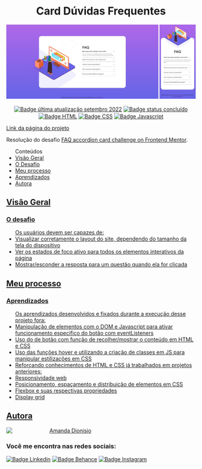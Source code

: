 <h1 align="center">Card Dúvidas Frequentes</h1>

<div align-items="center">
  <img src="./images/design-sem-nome.png" align="center" alt="Screenshot">
</div>
</br>


<div align="center">
    <a href=""><img src="https://img.shields.io/badge/%C3%BAltima%20atualiza%C3%A7%C3%A3o-setembro%202022-blue" align="center" alt="Badge última atualização setembro 2022" /></a>
    <a href=""><img src="https://img.shields.io/badge/status-conclu%C3%ADdo-green" align="center" alt="Badge status concluído" /></a>
    <a href=""><img src="https://img.shields.io/badge/HTML5-E34F26?style=for-the-badge&logo=html5&logoColor=white" align="center" alt="Badge HTML" /></a>
    <a href=""><img src="https://img.shields.io/badge/CSS3-1572B6?style=for-the-badge&logo=css3&logoColor=white" align="center" alt="Badge CSS" /></a>
    <a href=""><img src="https://img.shields.io/badge/JavaScript-323330?style=for-the-badge&logo=javascript&logoColor=F7DF1E" align="center" alt="Badge Javascript" />     </a>
</div>

<a href="https://amandafd.github.io/card-duvidas-frequentes/" align="center">Link da página do projeto</a>



<div>
  <p>Resolução do desafio <a href="https://www.frontendmentor.io/challenges/faq-accordion-card-XlyjD0Oam" alt="Link para o challenge">FAQ accordion card challenge on Frontend Mentor</a>.</p> 
</div>

<ul>Conteúdos
  <li><a href="#visao-geral">Visão Geral</a> 
    <li><a href="#o-desafio">O Desafio</a></li>
  </li>  
  <li><a href="#meu-processo">Meu processo</a></li>
    <li><a href="#aprendizados">Aprendizados</a></li>
  </li>  
  <li><a href="#autora">Autora</li>
</ul>

<h2 id="visao-geral">Visão Geral</h2>

<h3 id="o-desafio">O desafio</h3>
<ul>Os usuários devem ser capazes de:
  <li>Visualizar corretamente o layout do site, dependendo do tamanho da tela do dispositivo</li>
  <li>Ver os estados de foco ativo para todos os elementos interativos da página</li>
  <li>Mostrar/esconder a resposta para um questão quando ela for clicada</li>
</ul>  

<h2 id="meu-processo">Meu processo</h2>

<h3 id="aprendizados">Aprendizados</h3>

<ul>Os aprendizados desenvolvidos e fixados durante a execução desse projeto fora:
  <li>Manipulação de elementos com o DOM e Javascript para ativar funcionamento especifico do botão com eventListeners</li>
  <li>Uso do de botão com função de recolher/mostrar o conteúdo em HTML e CSS</li>
  <li>Uso das funções hover e utilizando a criação de classes em JS para manipular estilizações em CSS</li>
  <li>Reforçando conhecimentos de HTML e CSS já trabalhados em projetos anteriores:
    <li>Responsividade web</li>
    <li>Posicionamento, espaçamento e distribuição de elementos em CSS</li>
    <li>Flexbox e suas respectivas propriedades</li>
    <li>Display grid</li>
  </li>
</ul>

<h2 id="autora" align="left">Autora</h2>
<img align="left" src="https://avatars.githubusercontent.com/u/104245596?s=400&u=22dddd54d435db2df3c8f6e91c881be3cdc31170&v=4" width=115>
<a href="https://github.com/amandafd">Amanda Dionisio</a>
<h3 align="left">Você me encontra nas redes sociais:</h3>
<p align="left">
  <a href="https://www.linkedin.com/in/amanda-felipe-dionisio"><img src="https://img.shields.io/badge/LinkedIn-0077B5?style=for-the-badge&logo=linkedin&logoColor=white" alt="Badge Linkedin" /></a>
  <a href="https://www.behance.net/amanda_dionisio"><img src="https://img.shields.io/badge/-Behance-blue?style=for-the-badge&logo=behance&logoColor=white" alt="Badge Behance" /></a>
  <a href="https://www.instagram.com/guache_nin/"><img src="https://img.shields.io/badge/Instagram-E4405F?style=for-the-badge&logo=instagram&logoColor=white"  alt="Badge Instagram" /></a>
</p>

